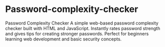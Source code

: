 # Password-complexity-checker
Password Complexity Checker A simple web-based password complexity checker built with HTML and JavaScript. Instantly rates password strength and gives tips for creating stronger passwords. Perfect for beginners learning web development and basic security concepts.
